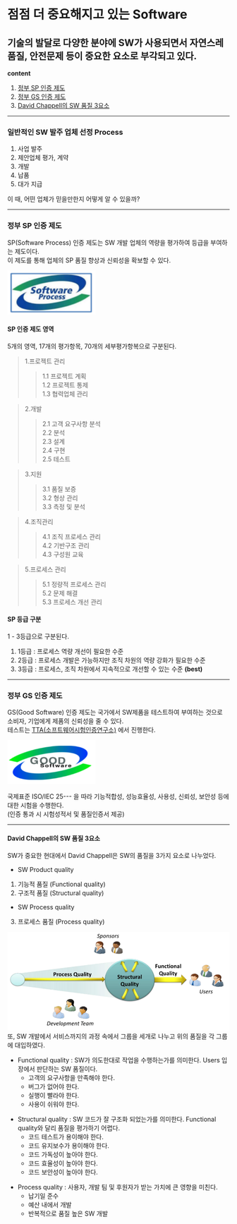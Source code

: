 점점 더 중요해지고 있는 Software
==============================
기술의 발달로 다양한 분야에 SW가 사용되면서 자연스레 품질, 안전문제 등이 중요한 요소로 부각되고 있다.
--------
**content**
1. [정부 SP 인증 제도](#정부-sp-인증-제도)
2. [정부 GS 인증 제도](#정부-gs-인증-제도)
3. [David Chappell의 SW 품질 3요소](#david-chappell의-sw-품질-3요소)
***
### 일반적인 SW 발주 업체 선정 Process
1. 사업 발주
2. 제안업체 평가, 계약
3. 개발
4. 납품
5. 대가 지급

이 때, 어떤 업체가 믿을만한지 어떻게 알 수 있을까?

***

### 정부 SP 인증 제도
SP(Software Process) 인증 제도는 SW 개발 업체의 역량을 평가하여 등급을 부여하는 제도이다.  
이 제도를 통해 업체의 SP 품질 향상과 신뢰성을 확보할 수 있다.


<img src="/assets/images/SE_SoftwareProcess.PNG" width="200" height="100">

#### SP 인증 제도 영역
5개의 영역, 17개의 평가항목, 70개의 세부평가항복으로 구분된다.
> 1.프로젝트 관리  
>> 1.1 프로젝트 계획  
>> 1.2 프로젝트 통제  
>> 1.3 협력업체 관리  

> 2.개발
>> 2.1 고객 요구사항 분석  
>> 2.2 분석  
>> 2.3 설계  
>> 2.4 구현  
>> 2.5 테스트  

> 3.지원
>> 3.1 품질 보증  
>> 3.2 형상 관리   
>> 3.3 측정 및 분석  

> 4.조직관리
>> 4.1 조직 프로세스 관리  
>> 4.2 기반구조 관리  
>> 4.3 구성원 교육  

> 5.프로세스 관리
>> 5.1 정량적 프로세스 관리  
>> 5.2 문제 해결  
>> 5.3 프로세스 개선 관리  

#### SP 등급 구분  
1 - 3등급으로 구분된다.  
1. 1등급 : 프로세스 역량 개선이 필요한 수준  
2. 2등급 : 프로세스 개발은 가능하지만 조직 차원의 역량 강화가 필요한 수준  
3. 3등급 : 프로세스, 조직 차원에서 지속적으로 개선할 수 있는 수준 **(best)**  

***
### 정부 GS 인증 제도
GS(Good Software) 인증 제도는 국가에서 SW제품을 테스트하여 부여하는 것으로 소비자, 기업에게 제품의 신뢰성을 줄 수 있다.  
테스트는 [TTA(소프트웨어시험인증연구소)](https://sw.tta.or.kr/service/gsce_it.jsp) 에서 진행한다.

<img src="/assets/images/SE_GoodSoftware.PNG" width="200" height="100">
  
국제표준 ISO/IEC 25--- 을 따라 기능적합성, 성능효율성, 사용성, 신뢰성, 보안성 등에 대한 시험을 수행한다.  
(인증 통과 시 시험성적서 및 품질인증서 제공)


***
#### David Chappell의 SW 품질 3요소
SW가 중요한 현대에서 David Chappell은  SW의 품질을 3가지 요소로 나누었다.
- SW Product quality
1. 기능적 품질 (Functional quality)
2. 구조적 품질 (Structural quality)
- SW Process quality
3. 프로세스 품질 (Process quality)  

<img src="/assets/images/SE_DavidChappell.PNG">
또, SW 개발에서 서비스까지의 과정 속에서 그룹을 세개로 나누고 위의 품질을 각 그룹에 대입하였다.  

* Functional quality : SW가 의도한대로 작업을 수행하는가를 의미한다. Users 입장에서 판단하는 SW 품질이다.  
  * 고객의 요구사항을 만족해야 한다.  
  * 버그가 없어야 한다.  
  * 실행이 빨라야 한다.  
  * 사용이 쉬워야 한다.    

+ Structural quality : SW 코드가 잘 구조화 되었는가를 의미한다. Functional quality와 달리 품질을 평가하기 어렵다.  
  + 코드 테스트가 용이해야 한다.
  + 코드 유지보수가 용이해야 한다.
  + 코드 가독성이 높아야 한다.
  + 코드 효율성이 높아야 한다.
  + 코드 보안성이 높아야 한다.

-  Process quality : 사용자, 개발 팀 및 후원자가 받는 가치에 큰 영향을 미친다.    
   - 납기일 준수
   - 예산 내에서 개발
   - 반복적으로 품질 높은 SW 개발 
